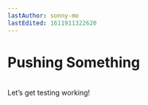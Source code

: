 ```yaml
---
lastAuthor: sonny-mo
lastEdited: 1611911322620
---
```

# Pushing Something

\
Let’s get testing working!
